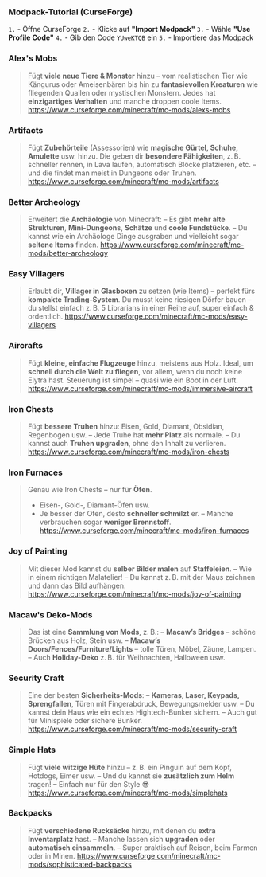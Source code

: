 ### Modpack-Tutorial (CurseForge)
`1.` - Öffne CurseForge
`2.` - Klicke auf **"Import Modpack"**
`3.` - Wähle **"Use Profile Code"**
`4.` - Gib den Code `YUweKTQB` ein
`5.` - Importiere das Modpack

### **Alex's Mobs**
> Fügt **viele neue Tiere & Monster** hinzu – vom realistischen Tier wie Kängurus oder Ameisenbären bis hin zu **fantasievollen Kreaturen** wie fliegenden Quallen oder mystischen Monstern. Jedes hat **einzigartiges Verhalten** und manche droppen coole Items.
> https://www.curseforge.com/minecraft/mc-mods/alexs-mobs

### **Artifacts**
> Fügt **Zubehörteile** (Assessorien) wie **magische Gürtel, Schuhe, Amulette** usw. hinzu.
> Die geben dir **besondere Fähigkeiten**, z. B. schneller rennen, in Lava laufen, automatisch Blöcke platzieren, etc. – und die findet man meist in Dungeons oder Truhen.
> https://www.curseforge.com/minecraft/mc-mods/artifacts

### **Better Archeology**
> Erweitert die **Archäologie** von Minecraft:
> – Es gibt **mehr alte Strukturen**, **Mini-Dungeons**, **Schätze** und **coole Fundstücke**.
> – Du kannst wie ein Archäologe Dinge ausgraben und vielleicht sogar **seltene Items** finden.
> https://www.curseforge.com/minecraft/mc-mods/better-archeology

### **Easy Villagers**
> Erlaubt dir, **Villager in Glasboxen** zu setzen (wie Items) – perfekt fürs **kompakte Trading-System**.
> Du musst keine riesigen Dörfer bauen – du stellst einfach z. B. 5 Librarians in einer Reihe auf, super einfach & ordentlich.
> https://www.curseforge.com/minecraft/mc-mods/easy-villagers

### **Aircrafts**
> Fügt **kleine, einfache Flugzeuge** hinzu, meistens aus Holz.
> Ideal, um **schnell durch die Welt zu fliegen**, vor allem, wenn du noch keine Elytra hast.
> Steuerung ist simpel – quasi wie ein Boot in der Luft.
> https://www.curseforge.com/minecraft/mc-mods/immersive-aircraft

### **Iron Chests**
> Fügt **bessere Truhen** hinzu: Eisen, Gold, Diamant, Obsidian, Regenbogen usw.
> – Jede Truhe hat **mehr Platz** als normale.
> – Du kannst auch **Truhen upgraden**, ohne den Inhalt zu verlieren.
> https://www.curseforge.com/minecraft/mc-mods/iron-chests

### **Iron Furnaces**
> Genau wie Iron Chests – nur für **Öfen**.
> - Eisen-, Gold-, Diamant-Öfen usw.
> - Je besser der Ofen, desto **schneller schmilzt** er.
> – Manche verbrauchen sogar **weniger Brennstoff**.
> https://www.curseforge.com/minecraft/mc-mods/iron-furnaces

### **Joy of Painting**
> Mit dieser Mod kannst du **selber Bilder malen** auf **Staffeleien**.
> – Wie in einem richtigen Malatelier!
> – Du kannst z. B. mit der Maus zeichnen und dann das Bild aufhängen.
> https://www.curseforge.com/minecraft/mc-mods/joy-of-painting

### **Macaw's Deko-Mods**
> Das ist eine **Sammlung von Mods**, z. B.:
> – **Macaw’s Bridges** – schöne Brücken aus Holz, Stein usw.
> – **Macaw’s Doors/Fences/Furniture/Lights** – tolle Türen, Möbel, Zäune, Lampen.
> – Auch **Holiday-Deko** z. B. für Weihnachten, Halloween usw.

### **Security Craft**
> Eine der besten **Sicherheits-Mods**:
> – **Kameras, Laser, Keypads, Sprengfallen**, Türen mit Fingerabdruck, Bewegungsmelder usw.
> – Du kannst dein Haus wie ein echtes Hightech-Bunker sichern.
> – Auch gut für Minispiele oder sichere Bunker.
> https://www.curseforge.com/minecraft/mc-mods/security-craft

### **Simple Hats**
> Fügt **viele witzige Hüte** hinzu – z. B. ein Pinguin auf dem Kopf, Hotdogs, Eimer usw.
> – Und du kannst sie **zusätzlich zum Helm** tragen!
> – Einfach nur für den Style :sunglasses:
> https://www.curseforge.com/minecraft/mc-mods/simplehats

### **Backpacks**
> Fügt **verschiedene Rucksäcke** hinzu, mit denen du **extra Inventarplatz** hast.
> – Manche lassen sich **upgraden** oder **automatisch einsammeln**.
> – Super praktisch auf Reisen, beim Farmen oder in Minen.
> https://www.curseforge.com/minecraft/mc-mods/sophisticated-backpacks
